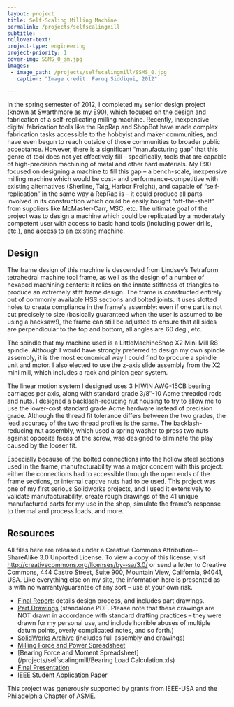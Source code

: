 ```yaml
---
layout: project
title: Self-Scaling Milling Machine
permalink: /projects/selfscalingmill
subtitle: 
rollover-text:
project-type: engineering
project-priority: 1
cover-img: SSMS_0_sm.jpg
images:
 - image_path: /projects/selfscalingmill/SSMS_0.jpg
   caption: "Image credit: Faruq Siddiqui, 2012"

---
```


In the spring semester of 2012, I completed my senior design project (known at Swarthmore as my E90), which focused on the design and fabrication of a self-replicating milling machine. Recently, inexpensive digital fabrication tools like the RepRap and ShopBot have made complex fabrication tasks accessible to the hobbyist and maker communities, and have even begun to reach outside of those communities to broader public acceptance. However, there is a significant “manufacturing gap” that this genre of tool does not yet effectively fill – specifically, tools that are capable of high-precision machining of metal and other hard materials. My E90 focused on designing a machine to fill this gap – a bench-scale, inexpensive milling machine which would be cost- and performance-competitive with existing alternatives (Sherline, Taig, Harbor Freight), and capable of “self-replication” in the same way a RepRap is – it could produce all parts involved in its construction which could be easily bought “off-the-shelf” from suppliers like McMaster-Carr, MSC, etc. The ultimate goal of the project was to design a machine which could be replicated by a moderately competent user with access to basic hand tools (including power drills, etc.), and access to an existing machine.

## Design

The frame design of this machine is descended from Lindsey’s Tetraform tetrahedral machine tool frame, as well as the design of a number of hexapod machining centers: it relies on the innate stiffness of triangles to produce an extremely stiff frame design. The frame is constructed entirely out of commonly available HSS sections and bolted joints. It uses slotted holes to create compliance in the frame's assembly: even if one part is not cut precisely to size (basically guaranteed when the user is assumed to be using a hacksaw!), the frame can still be adjusted to ensure that all sides are perpendicular to the top and bottom, all angles are 60 deg., etc.

The spindle that my machine used is a LittleMachineShop X2 Mini Mill R8 spindle. Although I would have strongly preferred to design my own spindle assembly, it is the most economical way I could find to procure a spindle unit and motor. I also elected to use the z-axis slide assembly from the X2 mini mill, which includes a rack and pinion gear system.

The linear motion system I designed uses 3 HIWIN AWG-15CB bearing carriages per axis, along with standard grade 3/8″-10 Acme threaded rods and nuts. I designed a backlash-reducing nut housing to try to allow me to use the lower-cost standard grade Acme hardware instead of precision grade. Although the thread fit tolerance differs between the two grades, the lead accuracy of the two thread profiles is the same. The backlash-reducing nut assembly, which used a spring washer to press two nuts against opposite faces of the screw, was designed to eliminate the play caused by the looser fit.

Especially because of the bolted connections into the hollow steel sections used in the frame, manufacturability was a major concern with this project: either the connections had to accessible through the open ends of the frame sections, or internal captive nuts had to be used. This project was one of my first serious Solidworks projects, and I used it extensively to validate manufacturability, create rough drawings of the 41 unique manufactured parts for my use in the shop, simulate the frame's response to thermal and process loads, and more.


## Resources

All files here are released under a Creative Commons Attribution-­‐ShareAlike 3.0 Unported License. To view a copy of this license, visit http://creativecommons.org/licenses/by-­‐sa/3.0/ or send a letter to Creative Commons, 444 Castro Street, Suite 900, Mountain View, California, 94041, USA. Like everything else on my site, the information here is presented as-is with no warranty/guarantee of any sort – use at your own risk.

* [Final Report](/projects/selfscalingmill/E90FinalReportSm.pdf): details design process, and includes part drawings.
* [Part Drawings](/projects/selfscalingmill/PartDrawings.pdf) (standalone PDF. Please note that these drawings are NOT drawn in accordance with standard drafting practices – they were drawn for my personal use, and include horrible abuses of multiple datum points, overly complicated notes, and so forth.)
* [SolidWorks Archive](/projects/selfscalingmill/SelfReplicatingMillingMachine.zip) (includes full assembly and drawings)
* [Milling Force and Power Spreadsheet](/projects/selfscalingmill/MillingForce&PowerSpreadsheet.xlsx)
* [Bearing Force and Moment Spreadsheet](/projects/selfscalingmill/Bearing Load Calculation.xls)
* [Final Presentation](/projects/selfscalingmill/E90FinalPresentation.pdf)
* [IEEE Student Application Paper](http://www.standardsuniversity.org/wp-content/uploads/design_construction_and_characterization_julian_leland.pdf)

This project was generously supported by grants from IEEE-USA and the Philadelphia Chapter of ASME.